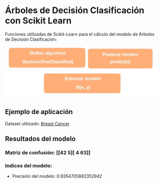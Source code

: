 # Árboles de Decisión Clasificación con Scikit Learn

Funciones utilizadas de Scikit-Learn para el cálculo del modelo de Árboles de Decisión Clasificación:

![Texto alternativo](comandos.png)

## Ejemplo de aplicación

Dataset utilizado:  [Breast Cancer ](https://scikit-learn.org/stable/modules/generated/sklearn.datasets.load_breast_cancer.html#sklearn.datasets.load_breast_cancer)


## Resultados del modelo

### Matriz de confusión: [[42  5][ 4 63]]

### Indices del modelo:

* Precisión del modelo: 0.9264705882352942
